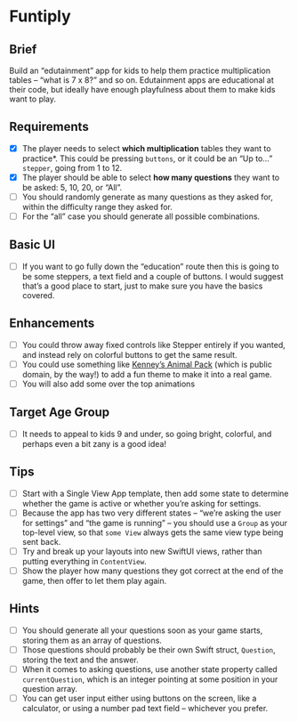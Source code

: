 # Funtiply

## Brief
Build an “edutainment” app for kids to help them practice multiplication tables – “what is 7 x 8?” and so on. Edutainment apps are educational at their code, but ideally have enough playfulness about them to make kids want to play.

## Requirements
- [x] The player needs to select **which multiplication** tables they want to practice*. This could be pressing `buttons`, or it could be an “Up to…” `stepper`, going from 1 to 12.
- [x] The player should be able to select **how many questions** they want to be asked: 5, 10, 20, or “All”.
- [ ] You should randomly generate as many questions as they asked for, within the difficulty range they asked for. 
- [ ] For the “all” case you should generate all possible combinations.

## Basic UI
- [ ] If you want to go fully down the “education” route then this is going to be some steppers, a text field and a couple of buttons. I would suggest that’s a good place to start, just to make sure you have the basics covered.

## Enhancements
- [ ] You could throw away fixed controls like Stepper entirely if you wanted, and instead rely on colorful buttons to get the same result. 
- [ ] You could use something like [Kenney’s Animal Pack](https://kenney.nl/assets/animal-pack-redux) (which is public domain, by the way!) to add a fun theme to make it into a real game. 
- [ ] You will also add some over the top animations

## Target Age Group
- [ ] It needs to appeal to kids 9 and under, so going bright, colorful, and perhaps even a bit zany is a good idea!

## Tips
- [ ] Start with a Single View App template, then add some state to determine whether the game is active or whether you’re asking for settings.
- [ ] Because the app has two very different states – “we’re asking the user for settings” and “the game is running” – you should use a `Group` as your top-level view, so that `some View` always gets the same view type being sent back.
- [ ] Try and break up your layouts into new SwiftUI views, rather than putting everything in `ContentView`.
- [ ] Show the player how many questions they got correct at the end of the game, then offer to let them play again.

## Hints
- [ ] You should generate all your questions soon as your game starts, storing them as an array of questions.
- [ ] Those questions should probably be their own Swift struct, `Question`, storing the text and the answer.
- [ ] When it comes to asking questions, use another state property called `currentQuestion`, which is an integer pointing at some position in your question array.
- [ ] You can get user input either using buttons on the screen, like a calculator, or using a number pad text field – whichever you prefer.
